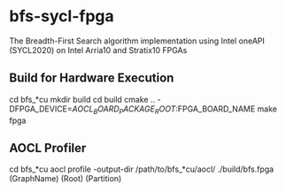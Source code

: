 # bfs-sycl-fpga
The Breadth-First Search algorithm implementation using Intel oneAPI (SYCL2020) on Intel Arria10 and Stratix10 FPGAs


## Build for Hardware Execution
cd bfs_*cu
mkdir build
cd build
cmake .. -DFPGA_DEVICE=$AOCL_BOARD_PACKAGE_ROOT:$FPGA_BOARD_NAME 
make fpga

## AOCL Profiler
cd bfs_*cu
aocl profile -output-dir /path/to/bfs_*cu/aocl/ ./build/bfs.fpga (GraphName) (Root) (Partition) 